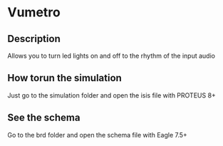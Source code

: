 # Vumetro

## Description
Allows you to turn led lights on and off to the rhythm of the input audio

## How torun the simulation
Just go to the simulation folder and open the isis file with PROTEUS 8+

## See the schema
Go to the brd folder and open the schema file with Eagle 7.5+ 

